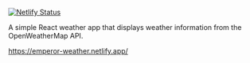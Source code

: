 [![Netlify Status](https://api.netlify.com/api/v1/badges/f634d00f-ffb6-45f2-837f-8a3f5a86df07/deploy-status)](https://app.netlify.com/sites/emperor-weather/deploys)

A simple React weather app that displays weather information from the OpenWeatherMap API.

https://emperor-weather.netlify.app/